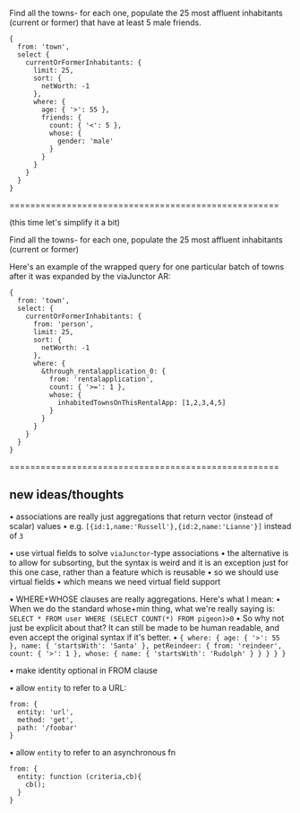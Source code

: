 

Find all the towns-
  for each one, populate the 25 most affluent inhabitants (current or former) that have at least 5 male friends.

```
{
  from: 'town',
  select {
    currentOrFormerInhabitants: {
      limit: 25,
      sort: {
        netWorth: -1
      },
      where: {
        age: { '>': 55 },
        friends: {
          count: { '<': 5 },
          whose: {
            gender: 'male'
          }
        }
      }
    }
  }
}
```

====================================================

(this time let's simplify it a bit)

Find all the towns-
  for each one, populate the 25 most affluent inhabitants (current or former)

Here's an example of the wrapped query for one particular batch of towns after it was expanded by the viaJunctor AR:

```
{
  from: 'town',
  select: {
    currentOrFormerInhabitants: {
      from: 'person',
      limit: 25,
      sort: {
        netWorth: -1
      },
      where: {
        &through_rentalapplication_0: {
          from: 'rentalapplication',
          count: { '>=': 1 },
          whose: {
            inhabitedTownsOnThisRentalApp: [1,2,3,4,5]
          }
        }
      }
    }
  }
}
```



====================================================

## new ideas/thoughts

• associations are really just aggregations that return vector (instead of scalar) values
  • e.g. `[{id:1,name:'Russell'},{id:2,name:'Lianne'}]` instead of `3`

• use virtual fields to solve `viaJunctor`-type associations
  • the alternative is to allow for subsorting, but the syntax is weird and it is an exception just for this one case, rather than a feature which is reusable
  • so we should use virtual fields
  • which means we need virtual field support


• WHERE+WHOSE clauses are really aggregations.  Here's what I mean:
  • When we do the standard whose+min thing, what we're really saying is:
    `SELECT * FROM user WHERE (SELECT COUNT(*) FROM pigeon)>0`
  • So why not just be explicit about that?  It can still be made to be human readable,
    and even accept the original syntax if it's better.
  • ```
    {
      where: {
        age: { '>': 55 },
        name: { 'startsWith': 'Santa' },
        petReindeer: {
          from: 'reindeer',
          count: { '>': 1 },
          whose: {
            name: { 'startsWith': 'Rudolph' }
          }
        }
      }
    }
    ```

• make identity optional in FROM clause

• allow `entity` to refer to a URL:

```
from: {
  entity: 'url',
  method: 'get',
  path: '/foobar'
}
```

• allow `entity` to refer to an asynchronous fn

```
from: {
  entity: function (criteria,cb){
    cb();
  }
}
```
